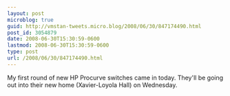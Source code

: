 ```yaml
---
layout: post
microblog: true
guid: http://vmstan-tweets.micro.blog/2008/06/30/847174490.html
post_id: 3054879
date: 2008-06-30T15:30:59-0600
lastmod: 2008-06-30T15:30:59-0600
type: post
url: /2008/06/30/847174490.html
---
```

My first round of new HP Procurve switches came in today. They'll be going out into their new home (Xavier-Loyola Hall) on Wednesday.

